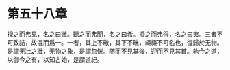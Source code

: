 # 第五十八章

视之而弗見，名之曰微。聽之而弗聞，名之曰希。捪之而弗得，名之曰夷。三者不可致詰，故混而爲一。一者，其上不皦，其下不昧，繩繩不可名也，復歸於无物。是謂无壯之壯，无物之象，是謂忽恍。随而不見其後，迎而不見其首。執今之道，以御今之有，以知古始，是謂道紀。
